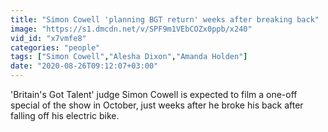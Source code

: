 ```yaml
---
title: "Simon Cowell 'planning BGT return' weeks after breaking back"
image: "https://s1.dmcdn.net/v/SPF9m1VEbCOZx0ppb/x240"
vid_id: "x7vmfe8"
categories: "people"
tags: ["Simon Cowell","Alesha Dixon","Amanda Holden"]
date: "2020-08-26T09:12:07+03:00"
---
```

'Britain's Got Talent' judge Simon Cowell is expected to film a one-off special of the show in October, just weeks after he broke his back after falling off his electric bike.
